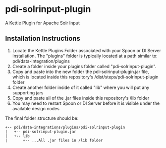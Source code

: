 # pdi-solrinput-plugin
A Kettle Plugin for Apache Solr Input

## Installation Instructions

1. Locate the Kettle Plugins Folder associated with your Spoon or DI Server installation. The "plugins" folder is typically located at a path similar to: pdi/data-integration/plugins
2. Create a folder inside your plugins folder called "pdi-solrinput-plugin".
3. Copy and paste into the new folder the pdi-solrinput-plugin.jar file, which is located inside this repository's /dist/steps/pdi-solrinput-plugin folder
4. Create another folder inside of it called "lib" where you will put any supporting jars
5. Copy and paste all of the .jar files inside this repository's /lib folder
6. You may need to restart Spoon or DI Server before it is visible under the available design nodes

The final folder structure should be:

```
+-- pdi/data-integrations/plugins/pdi-solrinput-plugin
|   +-- pdi-solrinput-plugin.jar
|   +-- lib
|       +-- ...All .jar files in /lib folder
```

